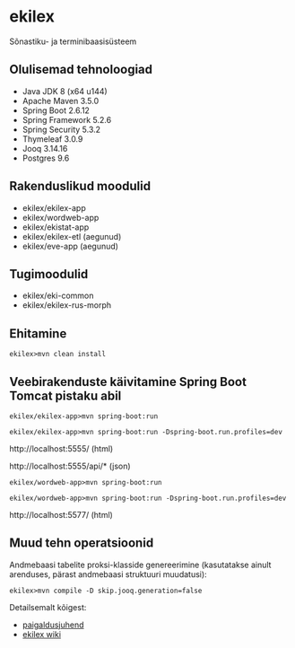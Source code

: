 # ekilex

Sõnastiku- ja terminibaasisüsteem


Olulisemad tehnoloogiad
-----------------------

* Java JDK 8 (x64 u144) 
* Apache Maven 3.5.0
* Spring Boot 2.6.12
* Spring Framework 5.2.6
* Spring Security 5.3.2
* Thymeleaf 3.0.9
* Jooq 3.14.16
* Postgres 9.6

Rakenduslikud moodulid
----------------------

* ekilex/ekilex-app
* ekilex/wordweb-app
* ekilex/ekistat-app
* ekilex/ekilex-etl (aegunud)
* ekilex/eve-app (aegunud)

Tugimoodulid
------------

* ekilex/eki-common
* ekilex/ekilex-rus-morph

Ehitamine
---------

`ekilex>mvn clean install`

Veebirakenduste käivitamine Spring Boot Tomcat pistaku abil
-----------------------------------------------------------

`ekilex/ekilex-app>mvn spring-boot:run`

`ekilex/ekilex-app>mvn spring-boot:run -Dspring-boot.run.profiles=dev`

http://localhost:5555/ (html)

http://localhost:5555/api/* (json)

`ekilex/wordweb-app>mvn spring-boot:run`

`ekilex/wordweb-app>mvn spring-boot:run -Dspring-boot.run.profiles=dev`

http://localhost:5577/ (html)

Muud tehn operatsioonid
-----------------------

Andmebaasi tabelite proksi-klasside genereerimine (kasutatakse ainult arenduses, pärast andmebaasi struktuuri muudatusi):

`ekilex>mvn compile -D skip.jooq.generation=false`

Detailsemalt kõigest:
* [paigaldusjuhend](doc/ekilex-paigaldusjuhend.pdf)
* [ekilex wiki](https://github.com/tripledev/ekilex/wiki)

